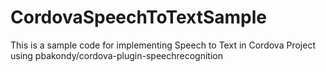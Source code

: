 # CordovaSpeechToTextSample
This is a sample code for implementing Speech to Text in Cordova Project using pbakondy/cordova-plugin-speechrecognition
